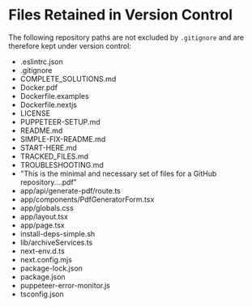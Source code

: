 # Files Retained in Version Control

The following repository paths are not excluded by `.gitignore` and are therefore kept under version control:

- .eslintrc.json
- .gitignore
- COMPLETE_SOLUTIONS.md
- Docker.pdf
- Dockerfile.examples
- Dockerfile.nextjs
- LICENSE
- PUPPETEER-SETUP.md
- README.md
- SIMPLE-FIX-README.md
- START-HERE.md
- TRACKED_FILES.md
- TROUBLESHOOTING.md
- "This is the minimal and necessary set of files for a GitHub repository….pdf"
- app/api/generate-pdf/route.ts
- app/components/PdfGeneratorForm.tsx
- app/globals.css
- app/layout.tsx
- app/page.tsx
- install-deps-simple.sh
- lib/archiveServices.ts
- next-env.d.ts
- next.config.mjs
- package-lock.json
- package.json
- puppeteer-error-monitor.js
- tsconfig.json
